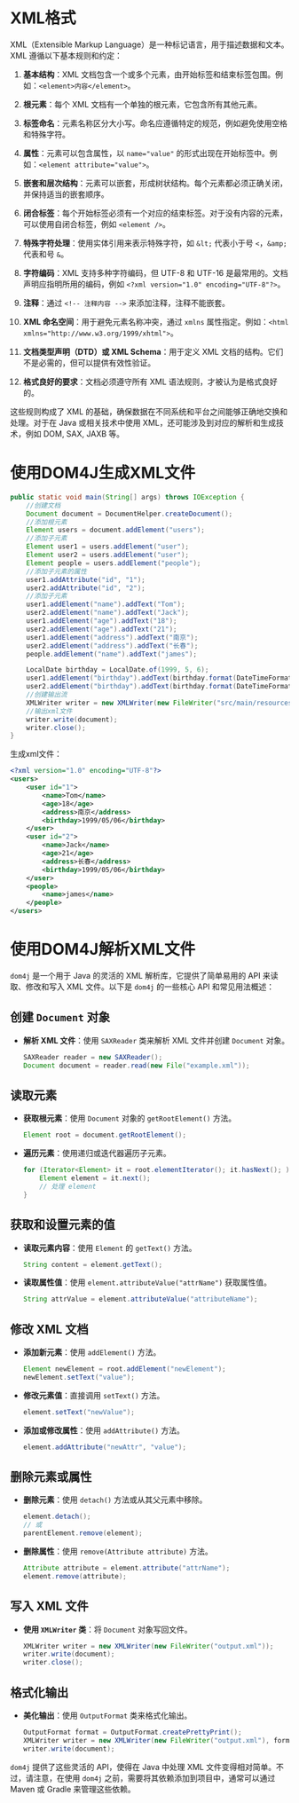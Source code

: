 # XML格式

XML（Extensible Markup Language）是一种标记语言，用于描述数据和文本。XML 遵循以下基本规则和约定：

1. **基本结构**：XML 文档包含一个或多个元素，由开始标签和结束标签包围。例如：`<element>内容</element>`。

2. **根元素**：每个 XML 文档有一个单独的根元素，它包含所有其他元素。

3. **标签命名**：元素名称区分大小写。命名应遵循特定的规范，例如避免使用空格和特殊字符。

4. **属性**：元素可以包含属性，以 `name="value"` 的形式出现在开始标签中。例如：`<element attribute="value">`。

5. **嵌套和层次结构**：元素可以嵌套，形成树状结构。每个元素都必须正确关闭，并保持适当的嵌套顺序。

6. **闭合标签**：每个开始标签必须有一个对应的结束标签。对于没有内容的元素，可以使用自闭合标签，例如 `<element />`。

7. **特殊字符处理**：使用实体引用来表示特殊字符，如 `&lt;` 代表小于号 `<`，`&amp;` 代表和号 `&`。

8. **字符编码**：XML 支持多种字符编码，但 UTF-8 和 UTF-16 是最常用的。文档声明应指明所用的编码，例如 `<?xml version="1.0" encoding="UTF-8"?>`。

9. **注释**：通过 `<!-- 注释内容 -->` 来添加注释，注释不能嵌套。

10. **XML 命名空间**：用于避免元素名称冲突，通过 `xmlns` 属性指定。例如：`<html xmlns="http://www.w3.org/1999/xhtml">`。

11. **文档类型声明（DTD）或 XML Schema**：用于定义 XML 文档的结构。它们不是必需的，但可以提供有效性验证。

12. **格式良好的要求**：文档必须遵守所有 XML 语法规则，才被认为是格式良好的。

这些规则构成了 XML 的基础，确保数据在不同系统和平台之间能够正确地交换和处理。对于在 Java 或相关技术中使用 XML，还可能涉及到对应的解析和生成技术，例如 DOM, SAX, JAXB 等。

# 使用DOM4J生成XML文件

```java
public static void main(String[] args) throws IOException {
    //创建文档
    Document document = DocumentHelper.createDocument();
    //添加根元素
    Element users = document.addElement("users");
    //添加子元素
    Element user1 = users.addElement("user");
    Element user2 = users.addElement("user");
    Element people = users.addElement("people");
    //添加子元素的属性
    user1.addAttribute("id", "1");
    user2.addAttribute("id", "2");
    //添加子元素
    user1.addElement("name").addText("Tom");
    user2.addElement("name").addText("Jack");
    user1.addElement("age").addText("18");
    user2.addElement("age").addText("21");
    user1.addElement("address").addText("南京");
    user2.addElement("address").addText("长春");
    people.addElement("name").addText("james");

    LocalDate birthday = LocalDate.of(1999, 5, 6);
    user1.addElement("birthday").addText(birthday.format(DateTimeFormatter.ofPattern("yyyy/MM/dd")));
    user2.addElement("birthday").addText(birthday.format(DateTimeFormatter.ofPattern("yyyy/MM/dd")));
    //创建输出流
    XMLWriter writer = new XMLWriter(new FileWriter("src/main/resources/output.xml"));
    //输出xml文件
    writer.write(document);
    writer.close();
}
```

生成xml文件：

```xml
<?xml version="1.0" encoding="UTF-8"?>
<users>
    <user id="1">
        <name>Tom</name>
        <age>18</age>
        <address>南京</address>
        <birthday>1999/05/06</birthday>
    </user>
    <user id="2">
        <name>Jack</name>
        <age>21</age>
        <address>长春</address>
        <birthday>1999/05/06</birthday>
    </user>
    <people>
        <name>james</name>
    </people>
</users>
```

# 使用DOM4J解析XML文件

`dom4j` 是一个用于 Java 的灵活的 XML 解析库，它提供了简单易用的 API 来读取、修改和写入 XML 文件。以下是 `dom4j` 的一些核心 API 和常见用法概述：

## 创建 `Document` 对象
   - **解析 XML 文件**：使用 `SAXReader` 类来解析 XML 文件并创建 `Document` 对象。
     ```java
     SAXReader reader = new SAXReader();
     Document document = reader.read(new File("example.xml"));
     ```

## 读取元素
   - **获取根元素**：使用 `Document` 对象的 `getRootElement()` 方法。
     ```java
     Element root = document.getRootElement();
     ```
   - **遍历元素**：使用递归或迭代器遍历子元素。
     ```java
     for (Iterator<Element> it = root.elementIterator(); it.hasNext(); ) {
         Element element = it.next();
         // 处理 element
     }
     ```

## 获取和设置元素的值
   - **读取元素内容**：使用 `Element` 的 `getText()` 方法。
     ```java
     String content = element.getText();
     ```
   - **读取属性值**：使用 `element.attributeValue("attrName")` 获取属性值。
     ```java
     String attrValue = element.attributeValue("attributeName");
     ```

## 修改 XML 文档
   - **添加新元素**：使用 `addElement()` 方法。
     ```java
     Element newElement = root.addElement("newElement");
     newElement.setText("value");
     ```
   - **修改元素值**：直接调用 `setText()` 方法。
     ```java
     element.setText("newValue");
     ```
   - **添加或修改属性**：使用 `addAttribute()` 方法。
     ```java
     element.addAttribute("newAttr", "value");
     ```

## 删除元素或属性
   - **删除元素**：使用 `detach()` 方法或从其父元素中移除。
     ```java
     element.detach();
     // 或
     parentElement.remove(element);
     ```
   - **删除属性**：使用 `remove(Attribute attribute)` 方法。
     ```java
     Attribute attribute = element.attribute("attrName");
     element.remove(attribute);
     ```

## **写入 XML 文件**
   - **使用 `XMLWriter` 类**：将 `Document` 对象写回文件。
     ```java
     XMLWriter writer = new XMLWriter(new FileWriter("output.xml"));
     writer.write(document);
     writer.close();
     ```

## **格式化输出**
   - **美化输出**：使用 `OutputFormat` 类来格式化输出。
     ```java
     OutputFormat format = OutputFormat.createPrettyPrint();
     XMLWriter writer = new XMLWriter(new FileWriter("output.xml"), format);
     writer.write(document);
     ```

`dom4j` 提供了这些灵活的 API，使得在 Java 中处理 XML 文件变得相对简单。不过，请注意，在使用 `dom4j` 之前，需要将其依赖添加到项目中，通常可以通过 Maven 或 Gradle 来管理这些依赖。